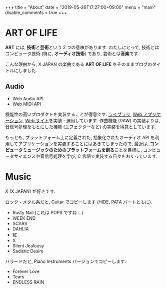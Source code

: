 +++
title = "About"
date = "2019-05-26T17:27:00+09:00"
menu = "main"
disable_comments = true
+++

# ART OF LIFE

<b>ART</b> には, <b>技術</b>と<b>芸術</b>という 2 つの意味があります.
わたしにとって, 技術とはコンピュータ技術 (特に, <b>オーディオ技術</b>) であり, 芸術とは<b>音楽</b>です.

こんな理由から, X JAPAN の楽曲である <b>ART OF LIFE</b> をそのままブログのタイトルにしました.

## Audio

- Web Audio API
- Web MIDI API

機能性の高いプロダクトを実装することが得意です.
[ライブラリ](https://xsound.jp/), [Web アプリケーション](https://xsound.app/), [Web サイト](https://web-sounder.net/)を実装・運用しています. 作曲機能 (DAW) の実装よりは, 音信号処理をもとにした機能 (エフェクターなど) の実装を得意としています.

もっとも, プラットフォーム上に定義された, 抽象化されたオーディオ API を利用してアプリケーションを実装することにはあきてしまったので, 最近は, <b>コンピュータミュージックのためのプラットフォームを創る</b>ことを目標に, コンピュータサイエンスや音信号処理を学び, C 言語で実装する日々をおくっています.

# Music

X (X JAPAN) が好きです.

ロック・メタル系だと, Guitar でコピーします (HIDE, PATA パートともに).

- Rusty Nail (これは POPS ですね ...)
- WEEK END
- SCARS
- DAHLIA
- 紅
- X
- Silent Jealousy
- Sadistic Desire

バラードだと, Piano Instruments バージョンでコピーします.

- Forever Love
- Tears
- ENDLESS RAIN
